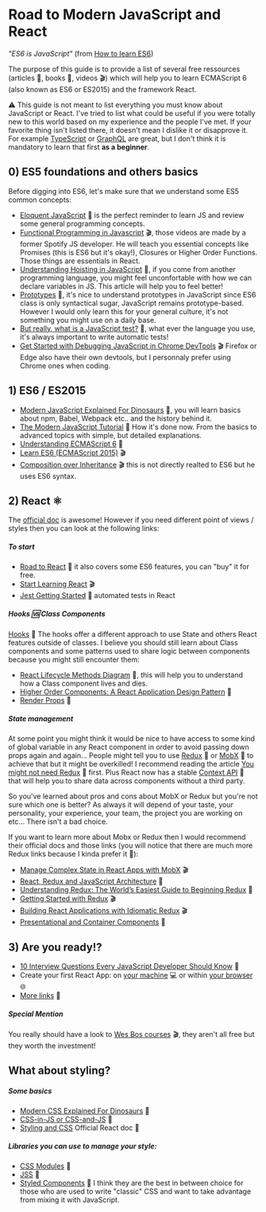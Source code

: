 # Road to Modern JavaScript and React

*"ES6 is JavaScript"* (from [How to learn ES6](https://medium.com/javascript-scene/how-to-learn-es6-47d9a1ac2620))

The purpose of this guide is to provide a list of several free ressources (articles :pencil:, books :book:, videos :clapper:) which will help you to learn ECMAScript 6 (also known as ES6 or ES2015) and the framework React.  

:warning: This guide is not meant to list everything you must know about JavaScript or React. I've tried to list what could be useful if you were totally new to this world based on my experience and the people I've met. If your favorite thing isn't listed there, it doesn't mean I dislike it or disapprove it. For example [TypeScript](http://2ality.com/2018/04/type-notation-typescript.html) or [GraphQL](https://www.howtographql.com/) are great, but I don't think it is mandatory to learn that first **as a beginner**.

## 0) ES5 foundations and others basics
Before digging into ES6, let's make sure that we understand some ES5 common concepts:
- [Eloquent JavaScript](http://eloquentjavascript.net/) :book: is the perfect reminder to learn JS and review some general programming concepts.
- [Functional Programming in Javascript](https://www.youtube.com/playlist?list=PL0zVEGEvSaeEd9hlmCXrk5yUyqUag-n84) :clapper:, those videos are made by a former Spotify JS developer. He will teach you essential concepts like Promises (this is ES6 but it's okay!), Closures or Higher Order Functions. Those things are essentials in React.
- [Understanding Hoisting in JavaScript](https://scotch.io/tutorials/understanding-hoisting-in-javascript) :pencil:, if you come from another programming language, you might feel unconfortable with how we can declare variables in JS. This article will help you to feel better!
- [Prototypes](https://developer.mozilla.org/en-US/docs/Web/JavaScript/Inheritance_and_the_prototype_chain) :pencil:, it's nice to understand prototypes in JavaScript since ES6 class is only syntactical sugar, JavaScript remains prototype-based. However I would only learn this for your general culture, it's not something you might use on a daily base.
- [But really, what is a JavaScript test?](https://www.javascriptjanuary.com/blog/but-really-what-is-a-javascript-test) :pencil:, what ever the language you use, it's always important to write automatic tests!
- [Get Started with Debugging JavaScript in Chrome DevTools](https://developers.google.com/web/tools/chrome-devtools/javascript/) :clapper: Firefox or Edge also have their own devtools, but I personnaly prefer using Chrome ones when coding.

## 1) ES6 / ES2015
- [Modern JavaScript Explained For Dinosaurs](https://medium.com/the-node-js-collection/modern-javascript-explained-for-dinosaurs-f695e9747b70) :pencil:, you will learn basics about npm, Babel, Webpack etc.. and the history behind it.
- [The Modern JavaScript Tutorial](https://javascript.info/) :pencil: How it's done now. From the basics to advanced topics with simple, but detailed explanations.
- [Understanding ECMAScript 6](https://leanpub.com/understandinges6/read) :book:
- [Learn ES6 (ECMAScript 2015)](https://egghead.io/courses/learn-es6-ecmascript-2015) :clapper:
- [Composition over Inheritance](https://www.youtube.com/watch?v=wfMtDGfHWpA) :clapper: this is not directly realted to ES6 but he uses ES6 syntax.

## 2) React :atom_symbol:

The [official doc](https://reactjs.org/docs/getting-started.html) is awesome! However if you need different point of views / styles then you can look at the following links:

##### To start
- [Road to React](https://leanpub.com/the-road-to-learn-react/) :book: it also covers some ES6 features, you can "buy" it for free.
- [Start Learning React](https://egghead.io/courses/start-learning-react) :clapper:
- [Jest Getting Started](https://facebook.github.io/jest/docs/en/getting-started.html) :pencil: automated tests in React

##### Hooks :vs: Class Components
[Hooks](https://reactjs.org/docs/hooks-intro.html) :pencil: The hooks offer a different approach to use State and others React features outside of classes. I believe you should still learn about Class components and some patterns used to share logic between components because you might still encounter them:
- [React Lifecycle Methods Diagram](http://projects.wojtekmaj.pl/react-lifecycle-methods-diagram/) :pencil:, this will help you to understand how a Class component lives and dies. 
- [Higher Order Components: A React Application Design Pattern](https://www.sitepoint.com/react-higher-order-components/) :pencil:
- [Render Props](https://reactjs.org/docs/render-props.html) :pencil:

##### State management
At some point you might think it would be nice to have access to some kind of global variable in any React component in order to avoid passing down props again and again... People might tell you to use [Redux](https://redux.js.org/) :pencil: or [MobX](https://mobx.js.org/) :pencil: to achieve that but it might be overkilled! I recommend reading the article [You might not need Redux](https://medium.com/@dan_abramov/you-might-not-need-redux-be46360cf367) :pencil: first. Plus React now has a stable [Context API](https://medium.com/dailyjs/reacts-%EF%B8%8F-new-context-api-70c9fe01596b) :pencil: that will help you to share data across components without a third party.  

So you've learned about pros and cons about MobX or Redux but you're not sure which one is better? As always it will depend of your taste, your personality, your experience, your team, the project you are working on etc... There isn't a bad choice.

If you want to learn more about Mobx or Redux then I would recommend their official docs and those links (you will notice that there are much more Redux links because I kinda prefer it :see_no_evil:):
- [Manage Complex State in React Apps with MobX](https://egghead.io/courses/manage-complex-state-in-react-apps-with-mobx) :clapper:
- [React, Redux and JavaScript Architecture](https://jrsinclair.com/articles/2018/react-redux-javascript-architecture/) :pencil:
- [Understanding Redux: The World’s Easiest Guide to Beginning Redux](https://medium.freecodecamp.org/understanding-redux-the-worlds-easiest-guide-to-beginning-redux-c695f45546f6) :pencil:
- [Getting Started with Redux](https://egghead.io/courses/getting-started-with-redux) :clapper:
- [Building React Applications with Idiomatic Redux](https://egghead.io/courses/building-react-applications-with-idiomatic-redux) :clapper:
- [Presentational and Container Components](https://medium.com/@dan_abramov/smart-and-dumb-components-7ca2f9a7c7d0) :pencil:

## 3) Are you ready!?
- [10 Interview Questions Every JavaScript Developer Should Know](https://medium.com/javascript-scene/10-interview-questions-every-javascript-developer-should-know-6fa6bdf5ad95) :pencil:
- Create your first React App: on [your machine](https://github.com/facebookincubator/create-react-app) :computer: or within [your browser](https://codesandbox.io/) :globe_with_meridians:
- [More links](https://github.com/markerikson/react-redux-links) :pencil:

##### Special Mention
You really should have a look to [Wes Bos courses](http://wesbos.com/courses/) :clapper:, they aren't all free but they worth the investment! 

## What about styling?
##### Some basics
- [Modern CSS Explained For Dinosaurs](https://medium.com/actualize-network/modern-css-explained-for-dinosaurs-5226febe3525) :pencil:
- [CSS-in-JS or CSS-and-JS](https://johnpolacek.github.io/css-in-js-or-css-and-js/) :pencil:
- [Styling and CSS](https://reactjs.org/docs/faq-styling.html) Official React doc :pencil:
##### Libraries you can use to manage your style:
- [CSS Modules](https://github.com/css-modules/css-modules) :pencil:
- [JSS](http://cssinjs.org/) :pencil:
- [Styled Components](https://www.styled-components.com/) :pencil: I think they are the best in between choice for those who are used to write "classic" CSS and want to take advantage from mixing it with JavaScript.
